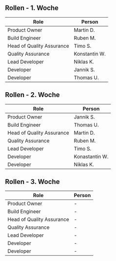 ## Rollen - 1. Woche
| Role                      | Person        |
| --------------------------| ------------- |
| Product Owner             | Martin D.     |
| Build Engineer            | Ruben M.      |
| Head of Quality Assurance | Timo S.       |
| Quality Assurance         | Konstantin W. |
| Lead Developer            | Niklas K.     |
| Developer                 | Jannik S.     |
| Developer                 | Thomas U.     |



## Rollen - 2. Woche
| Role                      | Person        |
| --------------------------| ------------- |
| Product Owner             | Jannik S.     |
| Build Engineer            | Thomas U.     |
| Head of Quality Assurance | Martin D.     |
| Quality Assurance         | Ruben M.      |
| Lead Developer            | Timo S.       |
| Developer                 | Konastantin W.|
| Developer                 | Niklas K.     |	


## Rollen -  3. Woche
| Role                      | Person        |
| --------------------------| ------------- |
| Product Owner             | -             |
| Build Engineer            | -             |
| Head of Quality Assurance | -             |
| Quality Assurance         | -             |
| Lead Developer            | -             |
| Developer                 | -             |
| Developer                 | -             |	
